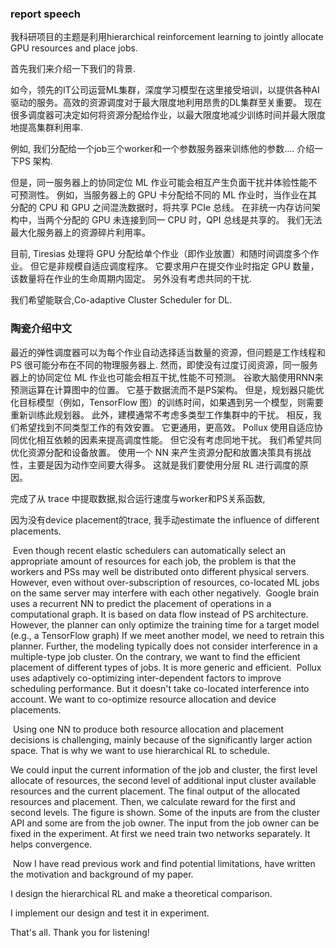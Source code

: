 ### report speech 

我科研项目的主题是利用hierarchical reinforcement learning to jointly allocate GPU resources and place jobs. 

首先我们来介绍一下我们的背景. 

如今，领先的IT公司运营ML集群，深度学习模型在这里接受培训，以提供各种AI驱动的服务。高效的资源调度对于最大限度地利用昂贵的DL集群至关重要。 现在很多调度器可决定如何将资源分配给作业，以最大限度地减少训练时间并最大限度地提高集群利用率.

例如, 我们分配给一个job三个worker和一个参数服务器来训练他的参数.... 介绍一下PS 架构.

 但是，同一服务器上的协同定位 ML 作业可能会相互产生负面干扰并体验性能不可预测性。 例如，当服务器上的 GPU 卡分配给不同的 ML 作业时，当作业在其分配的 CPU 和 GPU 之间混洗数据时，将共享 PCIe 总线。 在非统一内存访问架构中，当两个分配的 GPU 未连接到同一 CPU 时，QPI 总线是共享的。 我们无法最大化服务器上的资源碎片利用率。

目前, Tiresias 处理将 GPU 分配给单个作业（即作业放置）和随时间调度多个作业。 但它是非规模自适应调度程序。 它要求用户在提交作业时指定 GPU 数量，该数量将在作业的生命周期内固定。 另外没有考虑共同的干扰.

我们希望能联合,Co-adaptive Cluster Scheduler for DL.

### 陶瓷介绍中文

   最近的弹性调度器可以为每个作业自动选择适当数量的资源，但问题是工作线程和 PS 很可能分布在不同的物理服务器上. 然而，即使没有过度订阅资源，同一服务器上的协同定位 ML 作业也可能会相互干扰,性能不可预测。
   谷歌大脑使用RNN来预测运算在计算图中的位置。 它基于数据流而不是PS架构。 但是，规划器只能优化目标模型（例如，TensorFlow 图）的训练时间，如果遇到另一个模型，则需要重新训练此规划器。 此外，建模通常不考虑多类型工作集群中的干扰。 相反，我们希望找到不同类型工作的有效安置。 它更通用，更高效。
   Pollux 使用自适应协同优化相互依赖的因素来提高调度性能。 但它没有考虑同地干扰。 我们希望共同优化资源分配和设备放置。
   使用一个 NN 来产生资源分配和放置决策具有挑战性，主要是因为动作空间要大得多。 这就是我们要使用分层 RL 进行调度的原因。

完成了从 trace 中提取数据,拟合运行速度与worker和PS关系函数,

因为没有device placement的trace, 我手动estimate the influence of different placements. 

​	Even though recent elastic schedulers can automatically select an appropriate amount of resources for each job,  the problem is that the workers and PSs may well be distributed onto different physical servers. However, even without over-subscription of resources, co-located ML jobs on the same server may interfere with each other negatively.
​	Google brain uses a recurrent NN to predict the placement of operations in a computational graph. It is based on data flow instead of PS architecture. However, the planner can only optimize the training time for a target model (e.g., a TensorFlow graph) If we meet another model, we need to retrain this planner. Further, the modeling typically does not consider interference in a multiple-type job cluster. On the contrary, we want to find the efficient placement of different types of jobs. It is more generic and efficient. 
​	Pollux uses adaptively co-optimizing inter-dependent factors to improve scheduling performance. But it doesn't take co-located interference into account. We want to co-optimize resource allocation and device placements.

​	Using one NN to produce both resource allocation and placement decisions is challenging, mainly because of the significantly larger action space. That is why we want to use hierarchical RL to schedule.

   We could input the current information of the job and cluster, the first level allocate of resources, the second level of additional input cluster available resources and  the current placement. The final output of the allocated resources and placement. Then,  we calculate reward for the first and second levels.
   The figure is shown. Some of the inputs are from the cluster API and some are from the job owner. The input from the job owner can be fixed in the experiment. At first we need train two networks separately. It helps convergence.

​	Now I have read previous work and find potential limitations, have written the motivation and background of my paper.  

I design the hierarchical RL and make a theoretical comparison. 

I  implement our design and test it in experiment.

That's all. Thank you for listening!



